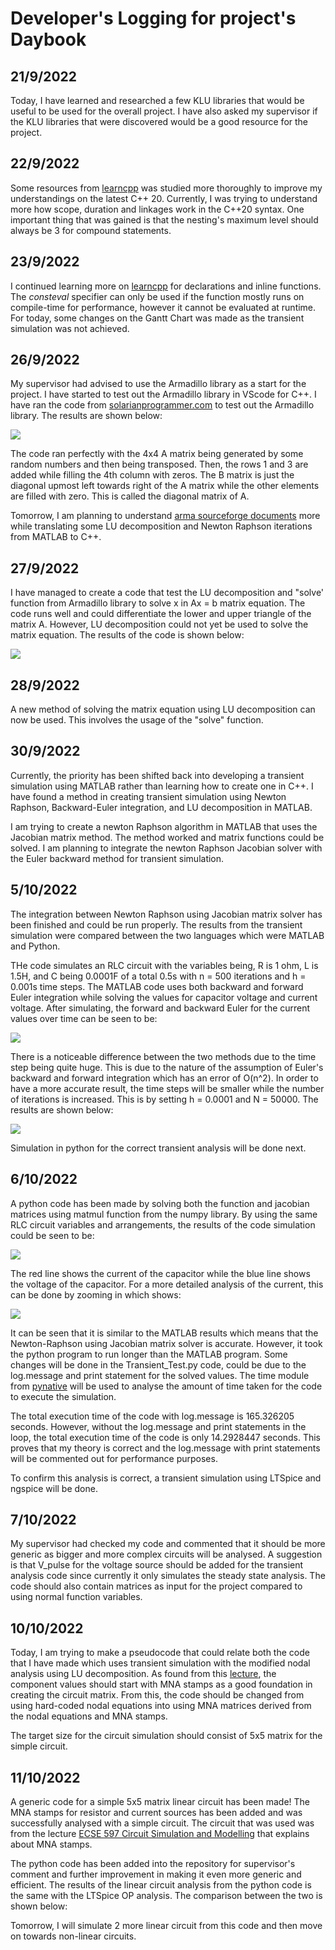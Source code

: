 # Developer's Logging for project's Daybook

## 21/9/2022

Today, I have learned and researched a few KLU libraries that would be useful to be used for the overall project. I have also asked my supervisor if the KLU libraries that
were discovered would be a good resource for the project.

## 22/9/2022

Some resources from [learncpp](https://www.learncpp.com/) was studied more thoroughly to improve my understandings on the latest C++ 20. Currently, I was trying to understand more how scope, duration and linkages work in the C++20 syntax. One important thing that was gained is that the nesting's maximum level should always be 3 for compound statements.

## 23/9/2022

I continued learning more on [learncpp](https://www.learncpp.com/) for declarations and inline functions. The _consteval_ specifier can only be used if the function mostly runs on compile-time for performance, however it cannot be evaluated at runtime. For today, some changes on the Gantt Chart was made as the transient simulation was not achieved.

## 26/9/2022

My supervisor had advised to use the Armadillo library as a start for the project. I have started to test out the Armadillo library in VScode for C++. I have ran the code from [solarianprogrammer.com](https://solarianprogrammer.com/2017/03/24/getting-started-armadillo-cpp-linear-algebra-windows-mac-linux/) to test out the Armadillo library. The results are shown below:

![](circuit_test/C++/Arma_test1.png)

The code ran perfectly with the 4x4 A matrix being generated by some random numbers and then being transposed. Then, the rows 1 and 3 are added while filling the 4th column with zeros. The B matrix is just the diagonal upmost left towards right of the A matrix while the other elements are filled with zero. This is called the diagonal matrix of A.

Tomorrow, I am planning to understand [arma sourceforge documents](http://arma.sourceforge.net/docs.html#example_prog) more while translating some LU decomposition and Newton Raphson iterations from MATLAB to C++.

## 27/9/2022

I have managed to create a code that test the LU decomposition and "solve' function from Armadillo library to solve x in Ax = b matrix equation.
The code runs well and could differentiate the lower and upper triangle of the matrix A. However, LU decomposition could not yet be used to solve the matrix equation. The results of the code is shown below:

![](circuit_test/C++/LUdecomp_t1.png)

## 28/9/2022

A new method of solving the matrix equation using LU decomposition can now be used. This involves the usage of the "solve" function.

## 30/9/2022

Currently, the priority has been shifted back into developing a transient simulation using MATLAB rather than learning how to create one in C++.
I have found a method in creating transient simulation using Newton Raphson, Backward-Euler integration, and LU decomposition in MATLAB.

I am trying to create a newton Raphson algorithm in MATLAB that uses the Jacobian matrix method. The method worked and matrix functions could be solved. I am planning to integrate the newton Raphson Jacobian solver with the Euler backward method for transient simulation.

## 5/10/2022

The integration between Newton Raphson using Jacobian matrix solver has been finished and could be run properly. The results from the transient simulation were compared between the two languages which were MATLAB and Python. 

THe code simulates an RLC circuit with the variables being, R is 1 ohm, L is 1.5H, and C being 0.0001F of a total 0.5s with n = 500 iterations and h = 0.001s time steps. The MATLAB code uses both backward and forward Euler integration while solving the values for capacitor voltage and current voltage. After simulating, the forward and backward Euler for the current values over time can be seen to be: 

![](circuit_test/matlab/RLC_eulersim.png)

There is a noticeable difference between the two methods due to the time step being quite huge. This is due to the nature of the assumption of Euler's backward and forward integration which has an error of O(n^2). In order to have a more accurate result, the time steps will be smaller while the number of iterations is increased. This is by setting h = 0.0001 and N = 50000. The results are shown below:

![](circuit_test/matlab/Accurate_eulersim.png)

Simulation in python for the correct transient analysis will be done next.

## 6/10/2022 

A python code has been made by solving both the function and jacobian matrices using matmul function from the numpy library. By using the same RLC circuit variables and arrangements, the results of the code simulation could be seen to be:

![](circuit_test/Python/NR_simpleRLC_50k.png)

The red line shows the current of the capacitor while the blue line shows the voltage of the capacitor. For a more detailed analysis of the current, this can be done by zooming in which shows:

![](circuit_test/Python/Zoomed_NR_simpleRLC.png)

It can be seen that it is similar to the MATLAB results which means that the Newton-Raphson using Jacobian matrix solver is accurate. However, it took the python program to run longer than the MATLAB program. Some changes will be done in the Transient_Test.py code, could be due to the log.message and print statement for the solved values. The time module from [pynative](https://pynative.com/python-get-execution-time-of-program/) will be used to analyse the amount of time taken for the code to execute the simulation.

The total execution time of the code with log.message is 165.326205 seconds. However, without the log.message and print statements in the loop, the total execution time of the code is only 14.2928447 seconds. This proves that my theory is correct and the log.message with print statements will be commented out for performance purposes.

To confirm this analysis is correct, a transient simulation using LTSpice and ngspice will be done.

## 7/10/2022

My supervisor had checked my code and commented that it should be more generic as bigger and more complex circuits will be analysed. A suggestion is that V_pulse for the voltage source should be added for the transient analysis code since currently it only simulates the steady state analysis. The code should also contain matrices as input for the project compared to using normal function variables.

## 10/10/2022

Today, I am trying to make a pseudocode that could relate both the code that I have made which uses transient simulation with the modified nodal analysis using LU decomposition. As found from this [lecture](https://pages.mtu.edu/~zhuofeng/EE5780Fall2013_files/Lecture_07_SpiceSimulation.pdf), the component values should start with MNA stamps as a good foundation in creating the circuit matrix. From this, the code should be changed from using hard-coded nodal equations into using MNA matrices derived from the nodal equations and MNA stamps.

The target size for the circuit simulation should consist of 5x5 matrix for the simple circuit.

## 11/10/2022

A generic code for a simple 5x5 matrix linear circuit has been made! The MNA stamps for resistor and current sources has been added and was successfully analysed with a simple circuit. The  circuit that was used was from the lecture [ECSE 597 Circuit Simulation and Modelling](https://www.youtube.com/watch?v=Eh3KzhcnpWw&list=PLlsTHbFeR7v0QG8Q4l6oc7d---eKKSKTz&index=2) that explains about MNA stamps. 

The python code has been added into the repository for supervisor's comment and further improvement in making it even more generic and efficient. The results of the linear circuit analysis from the python code is the same with the LTSpice OP analysis. The comparison between the two is shown below:

Tomorrow, I will simulate 2 more linear circuit from this code and then move on towards non-linear circuits.
